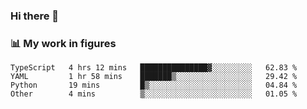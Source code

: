 ### Hi there 👋

### 📊 My work in figures

<!--START_SECTION:waka-->

```text
TypeScript   4 hrs 12 mins   ███████████████▓░░░░░░░░░   62.83 %
YAML         1 hr 58 mins    ███████▒░░░░░░░░░░░░░░░░░   29.42 %
Python       19 mins         █▒░░░░░░░░░░░░░░░░░░░░░░░   04.84 %
Other        4 mins          ▒░░░░░░░░░░░░░░░░░░░░░░░░   01.05 %
```

<!--END_SECTION:waka-->
